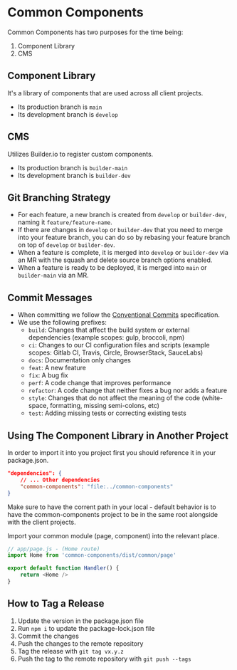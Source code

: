 # Common Components

Common Components has two purposes for the time being:

1. Component Library
2. CMS

## Component Library

It's a library of components that are used across all client projects.
- Its production branch is `main`
- Its development branch is `develop`


## CMS

Utilizes Builder.io to register custom components.

- Its production branch is `builder-main`
- Its development branch is `builder-dev`


## Git Branching Strategy
- For each feature, a new branch is created from `develop` or `builder-dev`, naming it `feature/feature-name`.
- If there are changes in `develop` or `builder-dev` that you need to merge into your feature branch, you can do so by rebasing your feature branch on top of `develop` or `builder-dev`.
- When a feature is complete, it is merged into `develop` or `builder-dev` via an MR with the squash and delete source branch options enabled.
- When a feature is ready to be deployed, it is merged into `main` or `builder-main` via an MR.

## Commit Messages

- When committing we follow the [Conventional Commits](https://www.conventionalcommits.org/en/v1.0.0/) specification.
- We use the following prefixes:
  - `build`: Changes that affect the build system or external dependencies (example scopes: gulp, broccoli, npm)
  - `ci`: Changes to our CI configuration files and scripts (example scopes: Gitlab CI, Travis, Circle, BrowserStack, SauceLabs)
  - `docs`: Documentation only changes
  - `feat`: A new feature
  - `fix`: A bug fix
  - `perf`: A code change that improves performance
  - `refactor`: A code change that neither fixes a bug nor adds a feature
  - `style`: Changes that do not affect the meaning of the code (white-space, formatting, missing semi-colons, etc)
  - `test`: Adding missing tests or correcting existing tests
  
## Using The Component Library in Another Project

In order to import it into you project first you should reference it in your package.json.

```json
"dependencies": {
    // ... Other dependencies
    "common-components": "file:../common-components"
}
```

Make sure to have the corrent path in your local - default behavior is to have the common-components project to be in the same root alongside with the client projects.

Import your common module (page, component) into the relevant place.

```javascript
// app/page.js - (Home route)
import Home from 'common-components/dist/common/page'

export default function Handler() {
    return <Home />
}
```
## How to Tag a Release

1. Update the version in the package.json file
2. Run `npm i` to update the package-lock.json file
2. Commit the changes
3. Push the changes to the remote repository
4. Tag the release with `git tag vx.y.z`
5. Push the tag to the remote repository with `git push --tags`